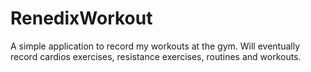 # RenedixWorkout

A simple application to record my workouts at the gym. Will eventually record cardios exercises, resistance exercises, routines and workouts.
